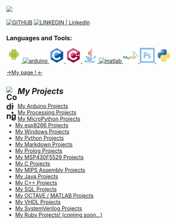 
[![](https://raw.githubusercontent.com/AlexandrosPanag/AlexandrosPanag.github.io/main/Banner.gif)](https://github.com/AlexandrosPanag?tab=repositories)


[<img align="center" alt="GITHUB" width="35x" src="https://cdn.jsdelivr.net/npm/simple-icons@3.13.0/icons/github.svg" />][github]
[<img align="center" alt="LINKEDIN | LinkedIn" width="35px" src="https://cdn.jsdelivr.net/npm/simple-icons@v3/icons/linkedin.svg" />][linkedin]



[github]: https://github.com/AlexandrosPanag
[linkedin]: https://www.linkedin.com/in/αλέξανδρος-παναγιωτακόπουλος/




</p>

<h3 align="left">Languages and Tools:</h3>
<p align="left"> <a href="https://developer.android.com" target="_blank" rel="noreferrer"> <img src="https://raw.githubusercontent.com/devicons/devicon/master/icons/android/android-original-wordmark.svg" alt="android" width="40" height="40"/> </a> <a href="https://www.arduino.cc/" target="_blank" rel="noreferrer"> <img src="https://cdn.worldvectorlogo.com/logos/arduino-1.svg" alt="arduino" width="40" height="40"/> </a> <a href="https://www.cprogramming.com/" target="_blank" rel="noreferrer"> <img src="https://raw.githubusercontent.com/devicons/devicon/master/icons/c/c-original.svg" alt="c" width="40" height="40"/> </a> <a href="https://www.w3schools.com/cpp/" target="_blank" rel="noreferrer"> <img src="https://raw.githubusercontent.com/devicons/devicon/master/icons/cplusplus/cplusplus-original.svg" alt="cplusplus" width="40" height="40"/> </a> <a href="https://www.java.com" target="_blank" rel="noreferrer"> <img src="https://raw.githubusercontent.com/devicons/devicon/master/icons/java/java-original.svg" alt="java" width="40" height="40"/> </a> <a href="https://www.mathworks.com/" target="_blank" rel="noreferrer"> <img src="https://upload.wikimedia.org/wikipedia/commons/2/21/Matlab_Logo.png" alt="matlab" width="40" height="40"/> </a> <a href="https://www.mysql.com/" target="_blank" rel="noreferrer"> <img src="https://raw.githubusercontent.com/devicons/devicon/master/icons/mysql/mysql-original-wordmark.svg" alt="mysql" width="40" height="40"/> </a> <a href="https://www.photoshop.com/en" target="_blank" rel="noreferrer"> <img src="https://raw.githubusercontent.com/devicons/devicon/master/icons/photoshop/photoshop-line.svg" alt="photoshop" width="40" height="40"/> </a> <a href="https://www.python.org" target="_blank" rel="noreferrer"> <img src="https://raw.githubusercontent.com/devicons/devicon/master/icons/python/python-original.svg" alt="python" width="40" height="40"/> </a> </p>

<!-- BLOG-POST-LIST:START -->

[->My page ! <-](https://alexandrospanag.github.io) 

## <img align="left" alt="Coding" width="30" src="https://media2.giphy.com/media/LYBMuRwH3JkhdmLbGE/giphy.gif?cid=ecf05e47jx65wsoe0706u8m33zcjgdboduv6popqnf3h902n&rid=giphy.gif&ct=s"> _My Projects_
<!-- BLOG-POST-LIST:START -->

- [My Arduino Projects](https://github.com/AlexandrosPanag/My_Arduino_Projects)
- [My Processing Projects](https://github.com/AlexandrosPanag/My_Processing_Projects)
- [My MicroPython Projects](https://github.com/AlexandrosPanag/My_MicroPython_Projects)
- [My esp8266 Projects](https://github.com/AlexandrosPanag/My_esp8266_Projects)
- [My Windows Projects](https://github.com/AlexandrosPanag/My_Windows_CMD_Projects)
- [My Python Projects](https://github.com/AlexandrosPanag/My_Python_Projects)
- [My Markdown Projects](https://github.com/AlexandrosPanag/Markdown_Projects)
- [My Prolog Projects](https://github.com/AlexandrosPanag/My_Prolog_Projects)
- [My MSP430F5529 Projects](https://github.com/AlexandrosPanag/Ti-launch-pad-with-MSP430-MCU)
- [My C Projects](https://github.com/AlexandrosPanag/My-C-Projects)
- [My MIPS Assembly Projects](https://github.com/AlexandrosPanag/My-MIPS-Assembly-Projects)
- [My Java Projects](https://github.com/AlexandrosPanag/My-Java-Projects)
- [My C++ Projects](https://github.com/AlexandrosPanag/My_CPlusPlus_Projects)
- [My SQL Projects](https://github.com/AlexandrosPanag/My_SQL_Projects)
- [My OCTAVE / MATLAB Projects](https://github.com/AlexandrosPanag/My_Octave_Projects)
- [My VHDL Projects](https://github.com/AlexandrosPanag/My_VHDL_Projects)
- [My SystemVerilog Projects](https://github.com/AlexandrosPanag/My_System_Verilog_Projects)
- [My Ruby Projects! (coming soon...)]()

